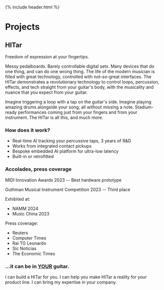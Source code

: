 {% include header.html %}

# Projects


## HITar

Freedom of expression at your fingertips.

Messy pedalboards. Barely controllable digital sets. Many devices that do one thing, and can do one wrong thing. The life of the modern musician is filled with great technology, controlled with not-so-great interfaces. The HITar demonstrates a revolutionary technology to control loops, percussion, effects, and tech straight from your guitar's body, with the musicality and nuance that you expect from your guitar.

Imagine triggering a loop with a tap on the guitar's side. Imagine playing amazing drums alongside your song, all without missing a note. Stadium-ready performances coming just from your fingers and from your instrument. The HITar is all this, and much more.

### How does it work?

* Real-time AI tracking your percussive taps, 3 years of R&D
* Works from integrated contact pickups
* Bespoke embedded AI platform for ultra-low latency
* Built-in or retrofitted

### Accolades, press coverage

MIDI Innovation Awards 2023 -- Best hardware prototype

Guthman Musical Instrument Competition 2023 -- Third place

Exhibited at:
* NAMM 2024
* Music China 2023

Press coverage:
* Reuters
* Computer Times
* Rai TG Leonardo
* Sic Noticias
* The Economic Times

### ...it can be in [YOUR](https://www.linkedin.com/in/andrea-martelloni-7ab10a60) guitar.

I can build a HITar for you.
I can help you make HITar a reality for your product line.
I can bring my expertise in your company.